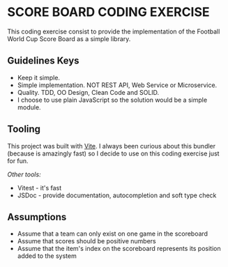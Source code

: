 # SCORE BOARD CODING EXERCISE

This coding exercise consist to provide the implementation of the Football World Cup Score Board as a simple library.

## Guidelines Keys

-   Keep it simple.
-   Simple implementation. NOT REST API, Web Service or Microservice.
-   Quality. TDD, OO Design, Clean Code and SOLID.
-   I choose to use plain JavaScript so the solution would be a simple module.

## Tooling

This project was built with [Vite](https://vitejs.dev/). I always been curious about this bundler (because is amazingly fast) so I decide to use on this coding exercise just for fun.

_Other tools:_

-   Vitest - it's fast
-   JSDoc - provide documentation, autocompletion and soft type check

## Assumptions

-   Assume that a team can only exist on one game in the scoreboard
-   Assume that scores should be positive numbers
-   Assume that the item's index on the scoreboard represents its position added to the system
